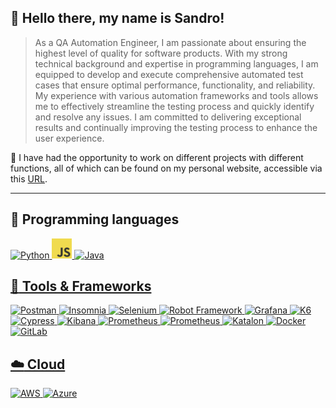 ## 💜 Hello there, my name is <strong>Sandro!</strong>

> As a QA Automation Engineer, I am passionate about ensuring the highest level of quality for software products. With my strong technical background and expertise in programming languages, I am equipped to develop and execute comprehensive automated test cases that ensure optimal performance, functionality, and reliability. My experience with various automation frameworks and tools allows me to effectively streamline the testing process and quickly identify and resolve any issues. I am committed to delivering exceptional results and continually improving the testing process to enhance the user experience.

🔭 I have had the opportunity to work on different projects with different functions, all of which can be found on my personal website, accessible via this [URL](https://sandrofioriojr.webflow.io/).

----

## 🚀 Programming languages

<a href="#"><img height="32" src="https://miro.medium.com/v2/resize:fit:512/1*ztqS5rRI29GHxZa6uPF2UA.png" alt="Python"/>
<a href="#"><img height="32" src="https://raw.githubusercontent.com/github/explore/80688e429a7d4ef2fca1e82350fe8e3517d3494d/topics/javascript/javascript.png" alt="Javascript"/>
<a href="#"><img height="32" src="https://developer.asustor.com/uploadIcons/0020_999_1596443497_JAVA.png" alt="Java"/>


## :hammer:	Tools & Frameworks
<a href="https://www.postman.com/"><img height="32" src="https://media.slid.es/uploads/327261/images/5065937/pm-logo-vert.png" alt="Postman"/></code>
<a href="https://insomnia.rest/"><img height="32" src="https://dashboard.snapcraft.io/site_media/appmedia/2018/04/twitter-card-icon.png" alt="Insomnia"/>
<a href="https://www.selenium.dev/"><img height="32" src="https://softwarereviews.s3.amazonaws.com/production/favicons/offerings/7361/original/1_v7l9L2x3DkOzcnAhDbYNmQ.png" alt="Selenium"/>
<a href="https://robotframework.org/"><img height="32" src="https://static-00.iconduck.com/assets.00/file-type-robotframework-icon-256x256-s27aqokv.png" alt="Robot Framework"/>
<a href="https://grafana.com/"><img height="32" src="https://cf.appdrag.com/dashboard-openvm-clo-b2d42c/uploads/1200px-Grafana-logo-Wa6i.png" alt="Grafana"/>
<a href="https://k6.io/"><img height="32" src="https://cdn-1.webcatalog.io/catalog/k6-cloud/k6-cloud-icon-filled-256.png?v=1675593279365" alt="K6"/>
<a href="https://www.cypress.io/"><img height="32" src="https://static-00.iconduck.com/assets.00/cypress-icon-256x256-mza5xipb.png" alt="Cypress"/>
<a href="https://www.elastic.co/kibana/"><img height="32" src="https://dashboard.snapcraft.io/site_media/appmedia/2018/01/kibana_txqrBh4.png" alt="Kibana"/>
<a href="https://prometheus.io/"><img height="32" src="https://d2m06gn7cjwia2.cloudfront.net/prometheus.png" alt="Prometheus"/>
<a href="https://git-scm.com/"><img height="32" src="https://pbs.twimg.com/profile_images/603998639879524353/hsgXEiRX_400x400.png" alt="Prometheus"/>
<a href="https://katalon.com/"><img height="32" src="https://images.opencollective.com/katalon_studio/ff84f07/logo/256.png" alt="Katalon"/>
<a href="https://www.docker.com/"><img height="32" src="https://storage.googleapis.com/eti-academy/courses/curso-de-docker.png" alt="Docker"/>
<a href="https://about.gitlab.com/"><img height="32" src="https://gitlab.com/uploads/-/system/project/avatar/19851133/icon-gitlab.png" alt="GitLab"/>

## :cloud: Cloud
<a href="#"><img height="32" src="https://pcr.cloud-mercato.com/static/img/logos/aws.png" alt="AWS"/>
<a href="#"><img height="32" src="https://assets.cloud.im/prod/ux1/images/logos/azure/azure-2x.png" alt="Azure"/>

